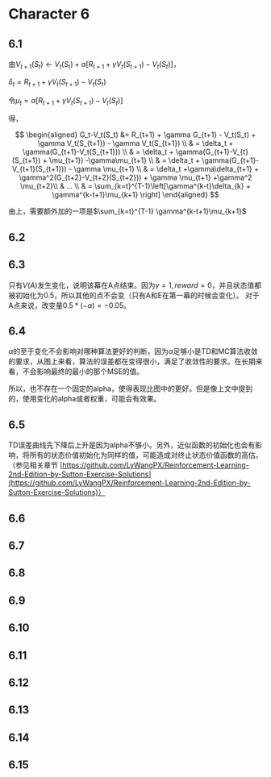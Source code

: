 # Character 6

## 6.1

由$V_{t+1}(S_t) \leftarrow V_t(S_t)+\alpha [R_{t+1} +\gamma V_t(S_{t+1})-V_t(S_t)]$，

$\delta_t = R_{t+1}+\gamma V_t(S_{t+1})-V_t(S_t)$

令$\mu_{t}=\alpha [R_{t+1} +\gamma V_t(S_{t+1})-V_t(S_{t})]$

得，

$$
\begin{aligned}
    G_t-V_t(S_t) &= R_{t+1} + \gamma G_{t+1} - V_t(S_t) + \gamma V_t(S_{t+1}) - \gamma V_t(S_{t+1}) \\
    & = \delta_t + \gamma(G_{t+1}-V_t(S_{t+1})) \\
    & = \delta_t + \gamma(G_{t+1}-V_{t}(S_{t+1}) + \mu_{t+1}) -\gamma\mu_{t+1} \\
    & = \delta_t + \gamma(G_{t+1}-V_{t+1}(S_{t+1})) - \gamma \mu_{t+1} \\
    & = \delta_t +\gamma\delta_{t+1} + \gamma^2(G_{t+2}-V_{t+2}(S_{t+2})) + \gamma \mu_{t+1} +\gamma^2 \mu_{t+2}\\
    & ... \\
    & = \sum_{k=t}^{T-1}\left[\gamma^{k-t}\delta_{k} + \gamma^{k-t+1}\mu_{k+1} \right]
\end{aligned}
$$

由上，需要额外加的一项是$\sum_{k=t}^{T-1} \gamma^{k-t+1}\mu_{k+1}$

## 6.2



## 6.3

只有$V(A)$发生变化，说明该幕在A点结束。因为$\gamma=1,reward=0$，并且状态值都被初始化为0.5，所以其他的点不会变（只有A和E在第一幕的时候会变化）。
对于A点来说，改变量$0.5*(-\alpha)=-0.05$。

## 6.4

$\alpha$的至于变化不会影响对哪种算法更好的判断，因为$\alpha$足够小是TD和MC算法收敛的要求，从图上来看，算法的误差都在变得很小，满足了收敛性的要求。在长期来看，不会影响最终的最小的那个MSE的值。

所以，也不存在一个固定的alpha，使得表现比图中的更好。但是像上文中提到的，使用变化的alpha或者权重，可能会有效果。

## 6.5

TD误差曲线先下降后上升是因为alpha不够小。另外，近似函数的初始化也会有影响，将所有的状态价值初始化为同样的值，可能造成对终止状态价值函数的高估。
（参见相关章节 [https://github.com/LyWangPX/Reinforcement-Learning-2nd-Edition-by-Sutton-Exercise-Solutions](https://github.com/LyWangPX/Reinforcement-Learning-2nd-Edition-by-Sutton-Exercise-Solutions)）

## 6.6



## 6.7



## 6.8



## 6.9



## 6.10



## 6.11


## 6.12



## 6.13



## 6.14



## 6.15

